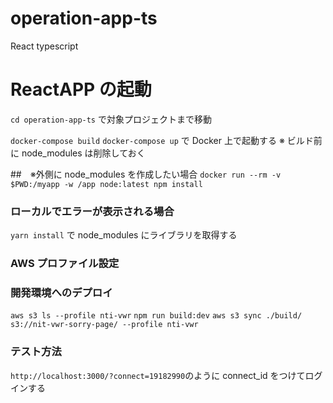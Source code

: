 # operation-app-ts

React typescript

# ReactAPP の起動

`cd operation-app-ts`
で対象プロジェクトまで移動

`docker-compose build`
`docker-compose up`
で Docker 上で起動する
※ ビルド前に node_modules は削除しておく

##　※外側に node_modules を作成したい場合
`docker run --rm -v $PWD:/myapp -w /app node:latest npm install`

### ローカルでエラーが表示される場合

`yarn install`
で node_modules にライブラリを取得する

### AWS プロファイル設定

### 開発環境へのデプロイ

`aws s3 ls --profile nti-vwr`
`npm run build:dev`
`aws s3 sync ./build/ s3://nit-vwr-sorry-page/ --profile nti-vwr`

### テスト方法

`http://localhost:3000/?connect=19182990`のように connect_id をつけてログインする
